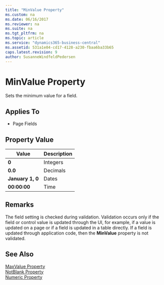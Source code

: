 ```yaml
---
title: "MinValue Property"
ms.custom: na
ms.date: 06/16/2017
ms.reviewer: na
ms.suite: na
ms.tgt_pltfrm: na
ms.topic: article
ms.service: "dynamics365-business-central"
ms.assetid: 531a1e04-cd17-4128-a230-fbaa6ba33b65
caps.latest.revision: 9
author: SusanneWindfeldPedersen
---
```


 

# MinValue Property
Sets the minimum value for a field.  
  
## Applies To  
  
-   Page Fields  
  
## Property Value  
  
|**Value**|**Description**|  
|---------|---------------|  
|**0**|Integers|  
|**0.0**|Decimals|  
|**January 1, 0**|Dates|  
|**00:00:00**|Time|  
  
## Remarks  
 The field setting is checked during validation. Validation occurs only if the field or control value is updated through the UI, for example, if a value is updated on a page or if a field is updated in a table directly. If a field is updated through application code, then the **MinValue** property is not validated.  
  
## See Also  
 [MaxValue Property](devenv-maxvalue-property.md)   
 [NotBlank Property](devenv-notblank-property.md)   
 [Numeric Property](devenv-numeric-property.md)